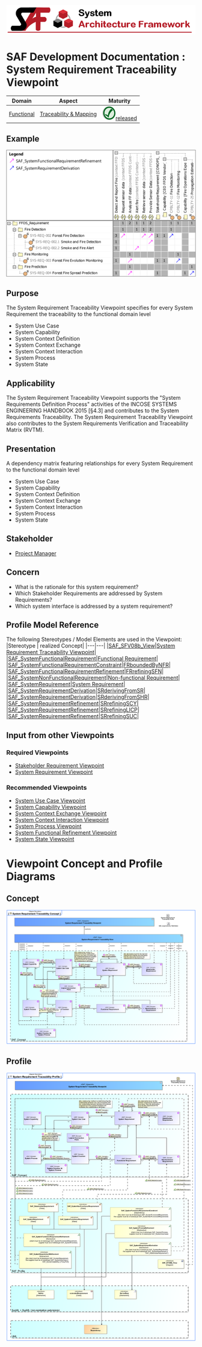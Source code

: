 ![System Architecture Framework](../../diagrams/Banner_SAF.png)
# SAF Development Documentation : System Requirement Traceability Viewpoint
|**Domain**|**Aspect**|**Maturity**|
| --- | --- | --- |
|[Functional](../../domains.md#Domain-Functional)|[Traceability & Mapping](../../aspects.md#Aspect-Traceability-&-Mapping)|![Released](../../diagrams/Symbol_confirmed.png )[released](../../using-saf/maturity.md#released)|
## Example
![System-Requirement-Traceability-Viewpoint-example.svg](../../vp-examples/System-Requirement-Traceability-Viewpoint-example.svg)
## Purpose
The System Requirement Traceability Viewpoint specifies for every System Requirement the traceability to the functional domain level
* System Use Case
* System Capability
* System Context Definition
* System Context Exchange
* System Context Interaction
* System Process
* System State
## Applicability
The System Requirement Traceability Viewpoint supports the "System Requirements Definition Process" activities of the INCOSE SYSTEMS ENGINEERING HANDBOOK 2015 [§4.3] and contributes to the System Requirements Traceability. The System Requirement Traceability Viewpoint also contributes to the System Requirements Verification and Traceability Matrix (RVTM).
## Presentation
A dependency matrix featuring relationships for every System Requirement to the functional domain level
* System Use Case
* System Capability
* System Context Definition
* System Context Exchange
* System Context Interaction
* System Process
* System State

## Stakeholder
* [Project Manager](../../stakeholders.md#Project-Manager)
## Concern
* What is the rationale for this system requirement?
* Which Stakeholder Requirements are addressed by System Requirements?
* Which system interface is addressed by a system requirement?
## Profile Model Reference
The following Stereotypes / Model Elements are used in the Viewpoint:
|Stereotype | realized Concept|
|---|---|
|[SAF_SFV08b_View](../../stereotypes.md#SAF_SFV08b_View)|[System Requirement Traceability Viewpoint](../concept/concepts.md#System-Requirement-Traceability-Viewpoint)|
|[SAF_SystemFunctionalRequirement](../../stereotypes.md#SAF_SystemFunctionalRequirement)|[Functional Requirement](../concept/concepts.md#Functional-Requirement)|
|[SAF_SystemFunctionalRequirementConstraint](../../stereotypes.md#SAF_SystemFunctionalRequirementConstraint)|[FRboundedByNFR](../concept/concepts.md#FRboundedByNFR)|
|[SAF_SystemFunctionalRequirementRefinement](../../stereotypes.md#SAF_SystemFunctionalRequirementRefinement)|[FRrefiningSFN](../concept/concepts.md#FRrefiningSFN)|
|[SAF_SystemNonFunctionalRequirement](../../stereotypes.md#SAF_SystemNonFunctionalRequirement)|[Non-functional Requirement](../concept/concepts.md#Non-functional-Requirement)|
|[SAF_SystemRequirement](../../stereotypes.md#SAF_SystemRequirement)|[System Requirement](../concept/concepts.md#System-Requirement)|
|[SAF_SystemRequirementDerivation](../../stereotypes.md#SAF_SystemRequirementDerivation)|[SRderivingFromSR](../concept/concepts.md#SRderivingFromSR)|
|[SAF_SystemRequirementDerivation](../../stereotypes.md#SAF_SystemRequirementDerivation)|[SRderivingFromSHR](../concept/concepts.md#SRderivingFromSHR)|
|[SAF_SystemRequirementRefinement](../../stereotypes.md#SAF_SystemRequirementRefinement)|[SRrefiningSCY](../concept/concepts.md#SRrefiningSCY)|
|[SAF_SystemRequirementRefinement](../../stereotypes.md#SAF_SystemRequirementRefinement)|[SRrefiningLICP](../concept/concepts.md#SRrefiningLICP)|
|[SAF_SystemRequirementRefinement](../../stereotypes.md#SAF_SystemRequirementRefinement)|[SRrefiningSUC](../concept/concepts.md#SRrefiningSUC)|
## Input from other Viewpoints
### Required Viewpoints
* [Stakeholder Requirement Viewpoint](Stakeholder-Requirement-Viewpoint.md)
* [System Requirement Viewpoint](System-Requirement-Viewpoint.md)
### Recommended Viewpoints
* [System Use Case Viewpoint](System-Use-Case-Viewpoint.md)
* [System Capability Viewpoint](System-Capability-Viewpoint.md)
* [System Context Exchange Viewpoint](System-Context-Exchange-Viewpoint.md)
* [System Context Interaction Viewpoint](System-Context-Interaction-Viewpoint.md)
* [System Process Viewpoint](System-Process-Viewpoint.md)
* [System Functional Refinement Viewpoint](System-Functional-Refinement-Viewpoint.md)
* [System State Viewpoint](System-State-Viewpoint.md)
# Viewpoint Concept and Profile Diagrams
## Concept
![System Requirement Traceability Concept](diagrams/System-Requirement-Traceability-Concept.svg)
## Profile
![System Requirement Traceability Profile](diagrams/System-Requirement-Traceability-Profile.svg)
